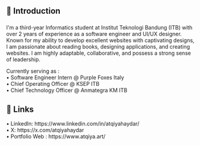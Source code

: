 <h2 align="left">💫 Introduction</h2>  

###

<p align="left">I'm a third-year Informatics student at Institut Teknologi Bandung (ITB) with over 2 years of experience as a software engineer and UI/UX designer. Known for my ability to develop excellent websites with captivating designs, I am passionate about reading books, designing applications, and creating websites. I am highly adaptable, collaborative, and possess a strong sense of leadership.</p>
<p align="left">Currently serving as : <br>
• Software Engineer Intern @ Purple Foxes Italy <br>
• Chief Operating Officer @ KSEP ITB <br>
• Chief Technology Officer @ Anmategra KM ITB <br>
</p>

<h2 align="left">🌱 Links</h2>
<p>
• LinkedIn: https://www.linkedin.com/in/atqiyahaydar/ <br>
• X: https://x.com/atqiyahaydar <br>
• Portfolio Web : https://www.atqiya.art/ <br>
</p>

###
